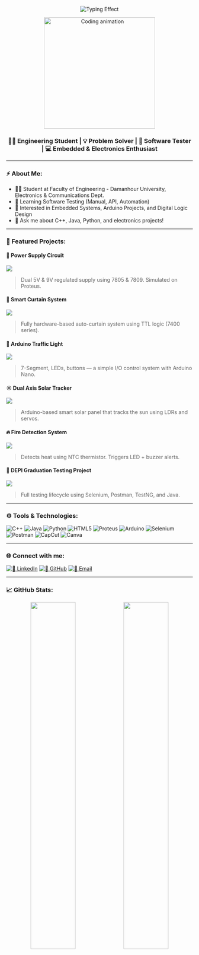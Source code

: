 <!-- Typing animation header -->
<p align="center">
  <img src="https://readme-typing-svg.herokuapp.com?font=Fira+Code&size=28&duration=1000&pause=1000&color=FF6B00&center=true&vCenter=true&width=600&lines=Hey+there+%F0%9F%91%8B%2C+I'm+Ahmed+Fayed" alt="Typing Effect" />
</p>

<!-- Animated coding image -->
<p align="center">
  <img src="https://media.giphy.com/media/qgQUggAC3Pfv687qPC/giphy.gif" width="300" alt="Coding animation" />
</p>

<h3 align="center">🧑‍💻 Engineering Student | 💡 Problem Solver | 🧪 Software Tester | 💻 Embedded & Electronics Enthusiast</h3>

---

### ⚡ About Me:
- 🧑‍🎓 Student at Faculty of Engineering - Damanhour University, Electronics & Communications Dept.
- 🧪 Learning Software Testing (Manual, API, Automation)
- 🔧 Interested in Embedded Systems, Arduino Projects, and Digital Logic Design
- 💬 Ask me about C++, Java, Python, and electronics projects!

---

### 🔋 Featured Projects:

#### 🔌 Power Supply Circuit  
[![](https://img.shields.io/badge/Circuit-Power%20Supply-orange?style=flat-square&logo=capacitor)](#)
> Dual 5V & 9V regulated supply using 7805 & 7809. Simulated on Proteus.

#### 🧠 Smart Curtain System  
[![](https://img.shields.io/badge/Logic%20Gates-Curtain%20Control-blue?style=flat-square&logo=logstash)](#)
> Fully hardware-based auto-curtain system using TTL logic (7400 series).

#### 🚦 Arduino Traffic Light  
[![](https://img.shields.io/badge/Arduino-Traffic%20System-lightgreen?style=flat-square&logo=arduino)](#)
> 7-Segment, LEDs, buttons — a simple I/O control system with Arduino Nano.

#### ☀️ Dual Axis Solar Tracker  
[![](https://img.shields.io/badge/Solar%20Energy-Tracking%20System-yellow?style=flat-square&logo=solarcamp)](#)
> Arduino-based smart solar panel that tracks the sun using LDRs and servos.

#### 🔥 Fire Detection System  
[![](https://img.shields.io/badge/Fire%20Control-Safety%20Project-red?style=flat-square&logo=firefox-browser)](#)
> Detects heat using NTC thermistor. Triggers LED + buzzer alerts.

#### 🧪 DEPI Graduation Testing Project  
[![](https://img.shields.io/badge/Testing%20Project-DEPI-blueviolet?style=flat-square&logo=testcafe)](#)
> Full testing lifecycle using Selenium, Postman, TestNG, and Java.

---

### ⚙️ Tools & Technologies:

![C++](https://img.shields.io/badge/C++-00599C?style=flat-square&logo=c%2B%2B&logoColor=white)
![Java](https://img.shields.io/badge/Java-ED8B00?style=flat-square&logo=java&logoColor=white)
![Python](https://img.shields.io/badge/Python-3776AB?style=flat-square&logo=python&logoColor=white)
![HTML5](https://img.shields.io/badge/HTML5-E34F26?style=flat-square&logo=html5&logoColor=white)
![Proteus](https://img.shields.io/badge/Proteus-Circuit%20Sim-blue?style=flat-square)
![Arduino](https://img.shields.io/badge/Arduino-Microcontroller-00979D?style=flat-square&logo=arduino)
![Selenium](https://img.shields.io/badge/Selenium-Automation-43B02A?style=flat-square&logo=selenium)
![Postman](https://img.shields.io/badge/Postman-API-orange?style=flat-square&logo=postman)
![CapCut](https://img.shields.io/badge/CapCut-Video%20Editor-black?style=flat-square)
![Canva](https://img.shields.io/badge/Canva-Design-00C4CC?style=flat-square&logo=canva)

---

### 🌐 Connect with me:

[![💼 LinkedIn](https://img.shields.io/badge/LinkedIn-blue?logo=linkedin&style=for-the-badge)](https://www.linkedin.com/in/ahmedsaadfayed)
[![🐙 GitHub](https://img.shields.io/badge/GitHub-181717?logo=github&style=for-the-badge)](https://github.com/Ahmed-Saad-Fayed)
[![📧 Email](https://img.shields.io/badge/Email-D14836?logo=gmail&style=for-the-badge)](mailto:ahmed.saad.fayed0@gmail.com)

---

### 📈 GitHub Stats:
<p align="center">
  <img src="https://github-readme-stats.vercel.app/api?username=Ahmed-Saad-Fayed&show_icons=true&theme=radical" width="49%" />
  <img src="https://github-readme-streak-stats.herokuapp.com?user=Ahmed-Saad-Fayed&theme=radical" width="49%" />
</p>

